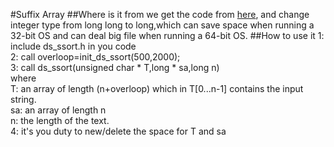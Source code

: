 #Suffix Array
##Where is it from
we get the code from [here](http://math.cmu.edu/~lleung/project/Alfy_1.5/ExternSrc/DeepShallow64), and change integer type from 
long long to long,which can save space when running a
32-bit OS and can deal big file when running a 64-bit 
OS.
##How to use it
1:	include ds_ssort.h in you code  
2:	call overloop=init_ds_ssort(500,2000);  
3:	call ds_ssort(unsigned char * T,long * sa,long n)  
	where  
    T:	an array of length (n+overloop) which in T[0...n-1] contains the input string.  
	sa:	an array of length n  
	n:	the length of the text.  
4:	it's you duty to new/delete the space for T and sa  

